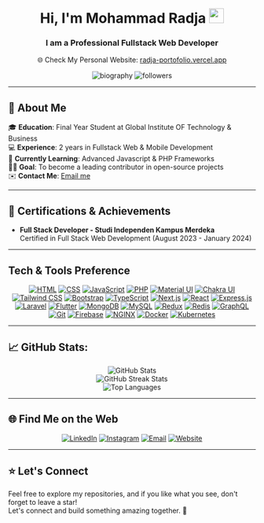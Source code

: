 <h1 align="center">
Hi, I'm Mohammad Radja
  <img src="https://media.giphy.com/media/hvRJCLFzcasrR4ia7z/giphy.gif" width="30">
</h1>
<h3 align="center">I am a Professional Fullstack Web Developer</h3>

<p align="center">
  🌐 Check My Personal Website: <a href="https://radja-portofolio.vercel.app" target="_blank">radja-portofolio.vercel.app</a>
</p>
<p align="center">
  <img src="https://komarev.com/ghpvc/?username=MohammadRadja&label=Profile%20Views&color=0e75b6&style=flat-square" alt="biography" />
  <img src="https://img.shields.io/github/followers/MohammadRadja?label=Followers&style=flat-square&color=green" alt="followers" />
</p>

---

## 🚀 About Me

🎓 **Education**: Final Year Student at Global Institute OF Technology & Business<br>
💻 **Experience**: 2 years in Fullstack Web & Mobile Development<br>
🌱 **Currently Learning**: Advanced Javascript & PHP Frameworks<br>
👨‍💻 **Goal**: To become a leading contributor in open-source projects<br> 
✉️ **Contact Me**: <a href="mailto:radja.amri28@gmail.com" target="_blank">Email me</a>

---

## 🏅 Certifications & Achievements

- **Full Stack Developer - Studi Independen Kampus Merdeka**  
  Certified in Full Stack Web Development (August 2023 - January 2024)

---

## Tech & Tools Preference

<div align="center">
  <p>
    <a href="https://www.w3schools.com/html/"><img src="https://img.icons8.com/color/48/000000/html-5.png" alt="HTML" title="HTML"/></a>
    <a href="https://www.w3schools.com/css/"><img src="https://img.icons8.com/color/48/000000/css3.png" alt="CSS" title="CSS"/></a>
    <a href="https://www.javascript.com/"><img src="https://img.icons8.com/color/48/000000/javascript.png" alt="JavaScript" title="JavaScript"/></a>
    <a href="https://www.php.net/"><img src="https://img.icons8.com/dusk/48/000000/php-logo.png" alt="PHP" title="PHP"/></a>
    <a href="https://mui.com/"><img src="https://img.icons8.com/color/48/000000/material-ui.png" alt="Material UI" title="Material UI"/></a>
    <a href="https://chakra-ui.com/"><img src="https://img.icons8.com/color/48/000000/chakra-ui.png" alt="Chakra UI" title="Chakra UI"/></a>
    <a href="https://tailwindcss.com/"><img src="https://img.icons8.com/color/48/000000/tailwindcss.png" alt="Tailwind CSS" title="Tailwind CSS"/></a>
    <a href="https://getbootstrap.com/"><img src="https://img.icons8.com/color/48/000000/bootstrap.png" alt="Bootstrap" title="Bootstrap"/></a>
    <a href="https://www.typescriptlang.org/"><img src="https://img.icons8.com/color/48/000000/typescript.png" alt="TypeScript" title="TypeScript"/></a>
    <a href="https://www.nextjs.org/"><img src="https://img.icons8.com/color/48/000000/nextjs.png" alt="Next.js" title="Next.js"/></a>
    <a href="https://reactjs.org/"><img src="https://img.icons8.com/color/48/000000/react-native.png" alt="React" title="React"/></a>
    <a href="https://www.expressjs.com/"><img src="https://img.icons8.com/color/48/000000/express-js.png" alt="Express.js" title="Express.js"/></a>
    <a href="https://laravel.com/"><img src="https://img.icons8.com/fluency/48/000000/laravel.png" alt="Laravel" title="Laravel"/></a>
    <a href="https://flutter.dev/"><img src="https://img.icons8.com/color/48/000000/flutter.png" alt="Flutter" title="Flutter"/></a>
    <a href="https://www.mongodb.com/"><img src="https://img.icons8.com/color/48/000000/mongodb.png" alt="MongoDB" title="MongoDB"/></a>
    <a href="https://www.mysql.com/"><img src="https://img.icons8.com/color/48/000000/mysql.png" alt="MySQL" title="MySQL"/></a>
    <a href="https://redux.com/"><img src="https://img.icons8.com/color/48/000000/redux.png" alt="Redux" title="Redux"/></a>
    <a href="https://redis.io/"><img src="https://img.icons8.com/color/48/000000/redis.png" alt="Redis" title="Redis"/></a>
    <a href="https://graphql.org/"><img src="https://img.icons8.com/color/48/000000/graphql.png" alt="GraphQL" title="GraphQL"/></a>
    <a href="https://git-scm.com/"><img src="https://img.icons8.com/color/48/000000/git.png" alt="Git" title="Git"/></a>
    <a href="https://firebase.google.com/"><img src="https://img.icons8.com/color/48/000000/firebase.png" alt="Firebase" title="Firebase"/></a>
    <a href="https://nginx.org/"><img src="https://img.icons8.com/color/48/000000/nginx.png" alt="NGINX" title="NGINX"/></a>
    <a href="https://www.docker.com/"><img src="https://img.icons8.com/color/48/000000/docker.png" alt="Docker" title="Docker"/></a>
    <a href="https://kubernetes.io/"><img src="https://img.icons8.com/color/48/000000/kubernetes.png" alt="Kubernetes" title="Kubernetes"/></a>
  </p>
</div>

---

## 📈 GitHub Stats:
<div align="center">
  <img src="https://github-readme-stats.vercel.app/api?username=MohammadRadja&show_icons=true&theme=react&hide_border=false" alt="GitHub Stats" />
  <br />
  <img src="https://github-readme-streak-stats.herokuapp.com/?user=MohammadRadja&theme=react&hide_border=false" alt="GitHub Streak Stats" />
  <br />
  <img src="https://github-readme-stats.vercel.app/api/top-langs/?username=MohammadRadja&theme=react&layout=compact" alt="Top Languages" />
</div>

---


## 🌐 Find Me on the Web

<div align="center">
  <a href="https://www.linkedin.com/in/mohammadradja/"><img src="https://img.icons8.com/fluent/48/000000/linkedin.png" alt="LinkedIn"/></a>
  <a href="https://www.instagram.com/mohammad_radja/"><img src="https://img.icons8.com/fluent/48/000000/instagram-new.png" alt="Instagram"/></a>
  <a href="mailto:radja.amri28@gmail.com.com"><img src="https://img.icons8.com/fluent/48/000000/gmail.png" alt="Email"/></a>
  <a href="https://radja-portofolio.vercel.app"><img src="https://img.icons8.com/fluent/48/000000/domain.png" alt="Website"/></a>
</div>

---

## ⭐ Let's Connect
Feel free to explore my repositories, and if you like what you see, don't forget to leave a star!  
Let's connect and build something amazing together. 🚀
